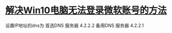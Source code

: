 # [解决Win10电脑无法登录微软账号的方法](https://github.com/haoz0x139/myblog/issues/13)

设置IP地址的dns为
首选DNS 服务器 4.2.2.2
备用DNS 服务器 4.2.2.1